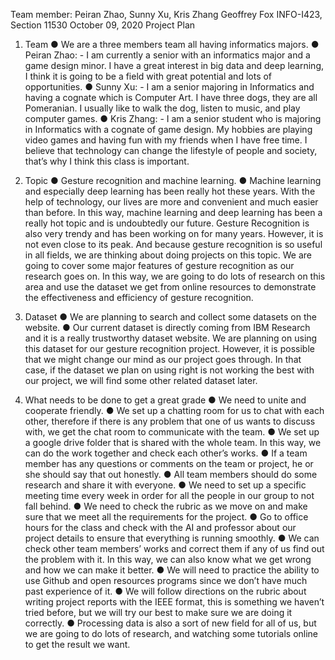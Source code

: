 Team member: Peiran Zhao, Sunny Xu, Kris Zhang
Geoffrey Fox
INFO-I423, Section 11530
October 09, 2020
											Project Plan
1.	Team
	●	We are a three members team all having informatics majors.
	●	Peiran Zhao: 
		-	I am currently a senior with an informatics major and a game design minor. I have a great interest in big data and deep learning, I think it is going to be a field with great potential and lots of opportunities.
	●	Sunny Xu:
		-	I am a senior majoring in Informatics and having a cognate which is Computer Art. I have three dogs, they are all Pomeranian. I usually like to walk the dog, listen to music, and play computer games. 
	●	Kris Zhang: 
		-	I am a senior student who is majoring in Informatics with a cognate of game design. My hobbies are playing video games and having fun with my friends when I have free time. I believe that technology can change the lifestyle of people and society, that’s why I think this class is important.

2.	Topic
	●	Gesture recognition and machine learning.
	●	Machine learning and especially deep learning has been really hot these years. With the help of technology, our lives are more and convenient and much easier than before. In this way, machine learning and deep learning has been a really hot topic and is undoubtedly our future. Gesture Recognition is also very trendy and has been working on for many years. However, it is not even close to its peak. And because gesture recognition is so useful in all fields, we are thinking about doing projects on this topic. We are going to cover some major features of gesture recognition as our research goes on. In this way, we are going to do lots of research on this area and use the dataset we get from online resources to demonstrate the effectiveness and efficiency of gesture recognition. 

3.	Dataset
	●	We are planning to search and collect some datasets on the website.
	●	Our current dataset is directly coming from IBM Research and it is a really trustworthy dataset website. We are planning on using this dataset for our gesture recognition project. However, it is possible that we might change our mind as our project goes through. In that case, if the dataset we plan on using right is not working the best with our project, we will find some other related dataset later.  

4.	What needs to be done to get a great grade
	●	We need to unite and cooperate friendly.
	●	We set up a chatting room for us to chat with each other, therefore if there is any problem that one of us wants to discuss with, we get the chat room to communicate with the team.
	●	We set up a google drive folder that is shared with the whole team. In this way, we can do the work together and check each other’s works.
	●	If a team member has any questions or comments on the team or project, he or she should say that out honestly.
	●	All team members should do some research and share it with everyone.
	●	We need to set up a specific meeting time every week in order for all the people in our group to not fall behind. 
	●	We need to check the rubric as we move on and make sure that we meet all the requirements for the project. 
	●	Go to office hours for the class and check with the AI and professor about our project details to ensure that everything is running smoothly. 
	●	We can check other team members’ works and correct them if any of us find out the problem with it. In this way, we can also know what we get wrong and how we can make it better.
	●	We will need to practice the ability to use Github and open resources programs since we don’t have much past experience of it.
	●	We will follow directions on the rubric about writing project reports with the IEEE format, this is something we haven’t tried before, but we will try our best to make sure we are doing it correctly. 
	●	Processing data is also a sort of new field for all of us, but we are going to do lots of research, and watching some tutorials online to get the result we want.
